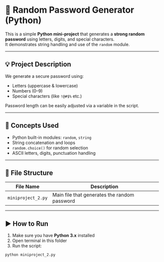 # 🔐 Random Password Generator (Python)

This is a simple **Python mini-project** that generates a **strong random password** using letters, digits, and special characters.  
It demonstrates string handling and use of the `random` module.

---

## 💡 Project Description

We generate a secure password using:

- Letters (uppercase & lowercase)
- Numbers (0–9)
- Special characters (like `!@#$%` etc.)

Password length can be easily adjusted via a variable in the script.

---

## 🧠 Concepts Used

- Python built-in modules: `random`, `string`
- String concatenation and loops
- `random.choice()` for random selection
- ASCII letters, digits, punctuation handling

---

## 📁 File Structure

| File Name          | Description                                  |
| ------------------ | -------------------------------------------- |
| `miniproject_2.py` | Main file that generates the random password |

---

## ▶️ How to Run

1. Make sure you have **Python 3.x** installed
2. Open terminal in this folder
3. Run the script:

```bash
python miniproject_2.py
```
